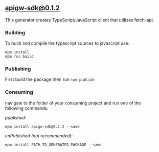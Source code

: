 ## apigw-sdk@0.1.2

This generator creates TypeScript/JavaScript client that utilizes fetch-api.

### Building

To build and compile the typescript sources to javascript use:
```
npm install
npm run build
```

### Publishing

First build the package then run ```npm publish```

### Consuming

navigate to the folder of your consuming project and run one of the following commands.

_published:_

```
npm install apigw-sdk@0.1.2 --save
```

_unPublished (not recommended):_

```
npm install PATH_TO_GENERATED_PACKAGE --save
